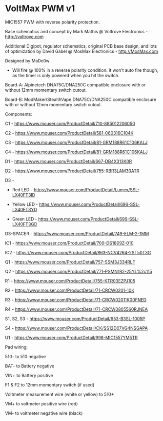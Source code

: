 # VoltMax PWM v1 

MIC1557 PWM with reverse polarity protection.

Base schematics and concept by Mark Mathis @ Voltrove Electronics - http://voltrove.com

Additional Digipot, regulator schematics, original PCB base design, and lots of optimization by David Gabel @ MosMax Electronics - http://MosMax.com

Designed by MaDc0w

- Will fire @ 100% in a reverse polarity condition. It won't auto fire though, as the timer is only powered when you hit the switch.

Board-A:
Alpinetech DNA75C/DNA250C compatible enclosure with or without 12mm momentary switch cutout.

Board-B:
ModMaker/StealthVape DNA75C/DNA250C compatible enclosure with or without 12mm momentary switch cutout.

Components:

C1 - https://www.mouser.com/ProductDetail/710-885012206050

C2 - https://www.mouser.com/ProductDetail/581-060316C104K

C3 - https://www.mouser.com/ProductDetail/81-GRM188R61C106KALJ

C4 - https://www.mouser.com/ProductDetail/81-GRM188R61C106KALJ


D1 - https://www.mouser.com/ProductDetail/667-DB4X313K0R

D2 - https://www.mouser.com/ProductDetail/755-RBR3LAM30ATR

D3 -

   - Red LED    - https://www.mouser.com/ProductDetail/Lumex/SSL-LX40FT3ID
   
   - Yellow LED - https://www.mouser.com/ProductDetail/696-SSL-LX40FT3YD
   
   - Green LED  - https://www.mouser.com/ProductDetail/696-SSL-LX40FT3GD

D3-SPACER - https://www.mouser.com/ProductDetail/749-ELM-2-1MM


IC1 - https://www.mouser.com/ProductDetail/700-DS1809Z-010

IC2 - https://www.mouser.com/ProductDetail/863-NCV4264-2ST50T3G


Q1 - https://www.mouser.com/ProductDetail/757-SSM3J334RLF

Q2 - https://www.mouser.com/ProductDetail/771-PSMN1R2-25YL%2c115


R1 - https://www.mouser.com/ProductDetail/755-KTR03EZPJ105

R2 - https://www.mouser.com/ProductDetail/71-CRCW0201-10K

R3 - https://www.mouser.com/ProductDetail/71-CRCW02011K00FNED

R4 - https://www.mouser.com/ProductDetail/71-CRCW0805560RJNEA


S1, S2, S3 - https://www.mouser.com/ProductDetail/653-B3SL-1005P

S4 - https://www.mouser.com/ProductDetail/CK/SS12D07VG4NSGAPA


U1 - https://www.mouser.com/ProductDetail/998-MIC1557YM5TR


Pad wiring:

510- to 510 negative

BAT- to Battery negative

VIN+ to Battery positive

F1 & F2 to 12mm momentary switch (if used)

Voltmeter measurement wire (white or yellow) to 510+

VM+ to voltmeter positive wire (red)

VM- to voltmeter negative wire (black)

